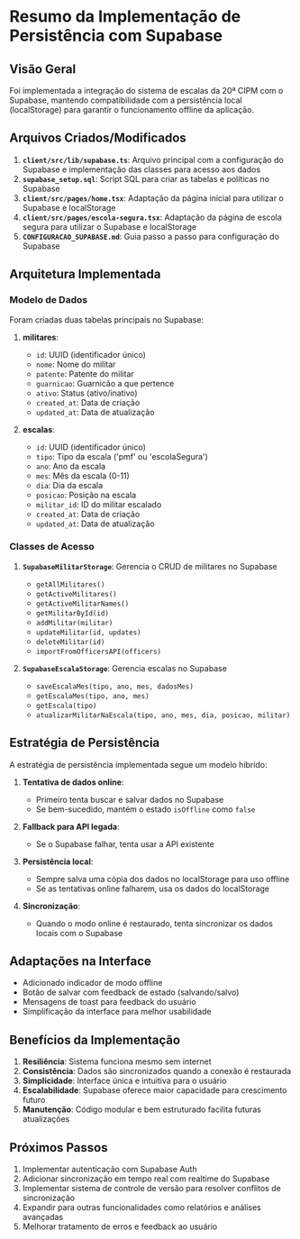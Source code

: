 # Resumo da Implementação de Persistência com Supabase

## Visão Geral

Foi implementada a integração do sistema de escalas da 20ª CIPM com o Supabase, mantendo compatibilidade com a persistência local (localStorage) para garantir o funcionamento offline da aplicação.

## Arquivos Criados/Modificados

1. **`client/src/lib/supabase.ts`**: Arquivo principal com a configuração do Supabase e implementação das classes para acesso aos dados
2. **`supabase_setup.sql`**: Script SQL para criar as tabelas e políticas no Supabase
3. **`client/src/pages/home.tsx`**: Adaptação da página inicial para utilizar o Supabase e localStorage
4. **`client/src/pages/escola-segura.tsx`**: Adaptação da página de escola segura para utilizar o Supabase e localStorage
5. **`CONFIGURACAO_SUPABASE.md`**: Guia passo a passo para configuração do Supabase

## Arquitetura Implementada

### Modelo de Dados

Foram criadas duas tabelas principais no Supabase:

1. **militares**:
   - `id`: UUID (identificador único)
   - `nome`: Nome do militar
   - `patente`: Patente do militar
   - `guarnicao`: Guarnicão a que pertence
   - `ativo`: Status (ativo/inativo)
   - `created_at`: Data de criação
   - `updated_at`: Data de atualização

2. **escalas**:
   - `id`: UUID (identificador único)
   - `tipo`: Tipo da escala ('pmf' ou 'escolaSegura')
   - `ano`: Ano da escala
   - `mes`: Mês da escala (0-11)
   - `dia`: Dia da escala
   - `posicao`: Posição na escala
   - `militar_id`: ID do militar escalado
   - `created_at`: Data de criação
   - `updated_at`: Data de atualização

### Classes de Acesso

1. **`SupabaseMilitarStorage`**: Gerencia o CRUD de militares no Supabase
   - `getAllMilitares()`
   - `getActiveMilitares()`
   - `getActiveMilitarNames()`
   - `getMilitarById(id)`
   - `addMilitar(militar)`
   - `updateMilitar(id, updates)`
   - `deleteMilitar(id)`
   - `importFromOfficersAPI(officers)`

2. **`SupabaseEscalaStorage`**: Gerencia escalas no Supabase
   - `saveEscalaMes(tipo, ano, mes, dadosMes)`
   - `getEscalaMes(tipo, ano, mes)`
   - `getEscala(tipo)`
   - `atualizarMilitarNaEscala(tipo, ano, mes, dia, posicao, militar)`

## Estratégia de Persistência

A estratégia de persistência implementada segue um modelo híbrido:

1. **Tentativa de dados online**:
   - Primeiro tenta buscar e salvar dados no Supabase
   - Se bem-sucedido, mantém o estado `isOffline` como `false`

2. **Fallback para API legada**:
   - Se o Supabase falhar, tenta usar a API existente

3. **Persistência local**:
   - Sempre salva uma cópia dos dados no localStorage para uso offline
   - Se as tentativas online falharem, usa os dados do localStorage

4. **Sincronização**:
   - Quando o modo online é restaurado, tenta sincronizar os dados locais com o Supabase

## Adaptações na Interface

- Adicionado indicador de modo offline
- Botão de salvar com feedback de estado (salvando/salvo)
- Mensagens de toast para feedback do usuário
- Simplificação da interface para melhor usabilidade

## Benefícios da Implementação

1. **Resiliência**: Sistema funciona mesmo sem internet
2. **Consistência**: Dados são sincronizados quando a conexão é restaurada
3. **Simplicidade**: Interface única e intuitiva para o usuário
4. **Escalabilidade**: Supabase oferece maior capacidade para crescimento futuro
5. **Manutenção**: Código modular e bem estruturado facilita futuras atualizações

## Próximos Passos

1. Implementar autenticação com Supabase Auth
2. Adicionar sincronização em tempo real com realtime do Supabase
3. Implementar sistema de controle de versão para resolver conflitos de sincronização
4. Expandir para outras funcionalidades como relatórios e análises avançadas
5. Melhorar tratamento de erros e feedback ao usuário 